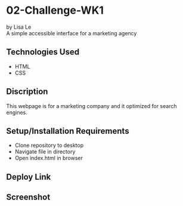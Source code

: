 # 02-Challenge-WK1
by Lisa Le
<BR>
A simple accessible interface for a marketing agency
<h2> Technologies Used </h2>
    <ul>
        <li>HTML</li>
        <li>CSS</li>
    </ul>
<h2> Discription </h2>
This webpage is for a marketing company and it optimized for search engines.
<h2> Setup/Installation Requirements </h2>
    <ul>
        <li>Clone repository to desktop</li>
        <li>Navigate file in directory</li>
        <li>Open index.html in browser</li>
    </ul>
<h2> Deploy Link </h2>

<h2> Screenshot </h2>